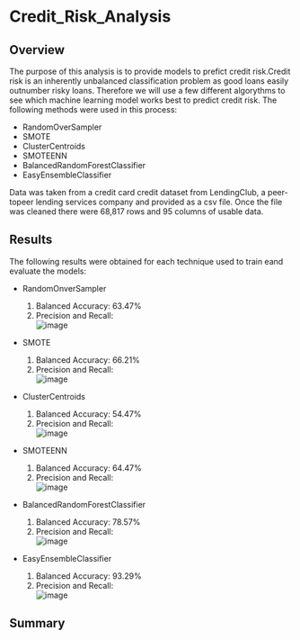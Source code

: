 # Credit_Risk_Analysis

## Overview
The purpose of this analysis is to provide models to prefict credit risk.Credit risk is an inherently unbalanced classification problem as good loans easily outnumber risky loans. Therefore we will use a few different algorythms to see which machine learning model works best to predict credit risk. The following methods were used in this process:
- RandomOverSampler
- SMOTE
- ClusterCentroids
- SMOTEENN
- BalancedRandomForestClassifier
- EasyEnsembleClassifier    

    
Data was taken from a credit card credit dataset from LendingClub, a peer-topeer lending services company and provided as a csv file. Once the file was cleaned there were 68,817 rows and 95 columns of usable data. 

## Results
The following results were obtained for each technique used to train eand evaluate the models:
- RandomOnverSampler
  1. Balanced Accuracy: 63.47%
  2. Precision and Recall:    
  ![image](https://user-images.githubusercontent.com/36859475/151735210-7c3273f7-3d59-444e-8abe-9f173dd226ed.png)
  
- SMOTE
  1. Balanced Accuracy: 66.21%
  2. Precision and Recall:    
  ![image](https://user-images.githubusercontent.com/36859475/151735333-8dfb73d6-e89f-49b0-8ed9-2b73145f634e.png)
  
- ClusterCentroids
  1. Balanced Accuracy: 54.47%
  2. Precision and Recall:   
  ![image](https://user-images.githubusercontent.com/36859475/151735363-cd2bc7ee-273f-4c88-af5b-7410617646b7.png)
 
- SMOTEENN
  1. Balanced Accuracy: 64.47%
  2. Precision and Recall:    
  ![image](https://user-images.githubusercontent.com/36859475/151735406-50e4e1bc-6991-40dc-befb-01faf07ca8fd.png)

- BalancedRandomForestClassifier
  1. Balanced Accuracy: 78.57%
  2. Precision and Recall:    
  ![image](https://user-images.githubusercontent.com/36859475/151735443-41c78362-5e39-4dec-8846-b4802a698788.png)

- EasyEnsembleClassifier
  1. Balanced Accuracy: 93.29%
  2. Precision and Recall:    
  ![image](https://user-images.githubusercontent.com/36859475/151735457-94d921b7-bc87-4202-8787-b9c564fa08c0.png)

## Summary
